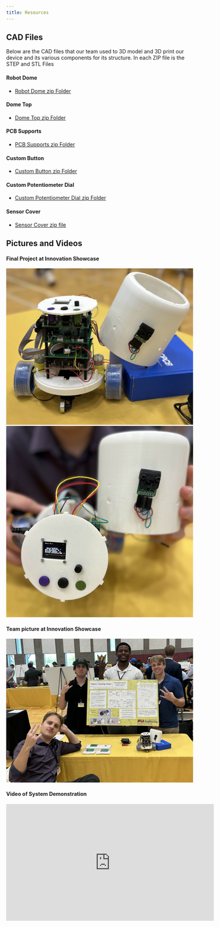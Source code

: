 ```yaml
---
title: Resources
---
```


## CAD Files
Below are the CAD files that our team used to 3D model and 3D print our device and its various components for its structure. In each ZIP file is the STEP and STL Files
#### Robot Dome
- [Robot Dome zip Folder](Robot_Dome.zip)
#### Dome Top
- [Dome Top zip Folder](Dome_Top.zip)
#### PCB Supports
- [PCB Supports zip Folder](PCB_Supports.zip)
#### Custom Button
- [Custom Button zip Folder](Custom_Button.zip)
#### Custom Potentiometer Dial
- [Custom Potentiometer Dial zip Folder](Custom_Potentiometer_Dial.zip)
#### Sensor Cover
- [Sensor Cover zip file](Sensor_Cover.zip)

## Pictures and Videos
#### Final Project at Innovation Showcase
![View of all PCBS](EGR314_Robot_Complete.jpg)
![Top view of PCBs](EGR314_Robot_Topview.jpg)
#### Team picture at Innovation Showcase
![Team 204 at Showcase](Team204_at_Innovation_Showcase.jpg)
#### Video of System Demonstration
<iframe width="560" height="315" src="https://www.youtube.com/embed/6ImcAh9Klm4?si=FQz7dtPLLUcLQ3Gx" title="YouTube video player" frameborder="0" allow="accelerometer; autoplay; clipboard-write; encrypted-media; gyroscope; picture-in-picture; web-share" referrerpolicy="strict-origin-when-cross-origin" allowfullscreen></iframe>




